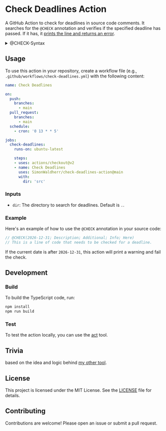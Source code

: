 # Check Deadlines Action

A GitHub Action to check for deadlines in source code comments. It searches for the `@CHECK` annotation and verifies if the specified deadline has passed. If it has, it [prints the line and returns an error](https://github.com/SimonWaldherr/check-deadlines-action/actions/runs/9997557613/job/27634393762).

<details>
  <summary>@CHECK-Syntax</summary>
  
  ```
  @CHECK(2026-12-31; Description; Additional; Info; Here)
  ```
  
  1. **Date (YYYY-MM-DD)**: The first component is the deadline date in the `YYYY-MM-DD` format. This is the date by which the task or reminder should be completed. The action checks this date against the current date to determine if the deadline has passed.
  
  2. **Description**: A brief description of the task or reminder. This helps to quickly identify the purpose of the annotation.
  
  3. **AdditionalInfo1, AdditionalInfo2, AdditionalInfo3**: These are optional fields for additional information related to the task or reminder. You can use these fields to provide extra context, such as responsible persons, priority, or any other relevant details.

</details>

## Usage

To use this action in your repository, create a workflow file (e.g., `.github/workflows/check-deadlines.yml`) with the following content:

```yaml
name: Check Deadlines

on:
  push:
    branches:
      - main
  pull_request:
    branches:
      - main
  schedule:
    - cron: '0 13 * * 5'

jobs:
  check-deadlines:
    runs-on: ubuntu-latest

    steps:
    - uses: actions/checkout@v2
    - name: Check Deadlines
      uses: SimonWaldherr/check-deadlines-action@main
      with:
        dir: 'src'
```

### Inputs

- `dir`: The directory to search for deadlines. Default is `.`.

### Example

Here's an example of how to use the `@CHECK` annotation in your source code:

```javascript
// @CHECK(2026-12-31; Description; Additional; Info; Here)
// This is a line of code that needs to be checked for a deadline.
```

If the current date is after `2026-12-31`, this action will print a warning and fail the check.

## Development

### Build

To build the TypeScript code, run:

```sh
npm install
npm run build
```

### Test

To test the action locally, you can use the [act](https://github.com/nektos/act) tool.

## Trivia

based on the idea and logic behind [my other tool](https://github.com/SimonWaldherr/gotools/tree/main/deadline).

## License

This project is licensed under the MIT License. See the [LICENSE](LICENSE) file for details.

## Contributing

Contributions are welcome! Please open an issue or submit a pull request.
